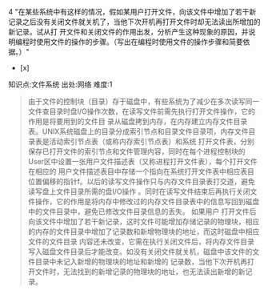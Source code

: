 4
"在某些系统中有这样的情况，假如某用户打开文件，向该文件中增加了若干新记录之后没有关闭文件就关机了，当他下次开机再打开文件时却无法读出所增加的新记录。试从打
开文件和关闭文件的作用出发，分析产生这种现象的原因，并说明编程时使用文件的操作的步骤。（写出在编程时使用文件的操作步骤和简要依据。）"
- [x]

知识点:文件系统
出处:网络
难度:1
> 由于文件的控制块（目录）存于磁盘中，有些系统为了减少在多次读写同一文件查目录时盘I/O操作次数，在读写文件前需先执行打开文件操作，它的作用是将要用到的文件目
> 录从磁盘拷到内存，在内存建立内存文件目录表。UNIX系统磁盘上的目录分成索引节点和目录文件目录项，内存文件目录表是活动索引节点表（或称内存索引节点表）和系统
> 打开文件表，分别保存已打开文件的索引节点和文件管理内容，同时在每个进程控制块的User区中设置一张用户文件描述表（又称进程打开文件表），每个打开文件在相应的
> 用户文件描述表目中存储一个指向在系统打开文件表中相应表目位置偏移的指针f。以后的读写文件操作只与内存文件目录表打交道，避免读写盘上文件目录所需的盘I/O操作
> 。同时在读写文件结束后再执行关闭文件操作，它的作用是将内存中修改过的内存文件目录表中的信息写回到磁盘中的文件目录中，避免已修改文件目录信息的丢失。 如果用户
> 打开文件后向该文件中增加了若干新记录，这时文件可能增加存储记录的物理块，相应的内存的文件目录中增加了记录数和新增物理块的地址，而这时磁盘中相应文件的文件目录
> 内容还未改变，它需在执行关闭文件后，将内存文件目录写入磁盘文件目录后才能改变。如没有关闭文件就关机，磁盘中该文件的文件目录中未记入新增的物理块的地址和新增的
> 记录数，当他下次开机再打开文件时，无法找到的新增记录的物理块的地址，也无法读出新增的新记录。
